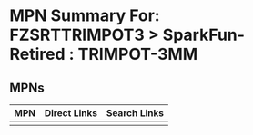 



# MPN Summary For: FZSRTTRIMPOT3 > SparkFun-Retired : TRIMPOT-3MM

## MPNs
  

|MPN|Direct Links|Search Links|
| :--- | :--- | :--- |
||||
